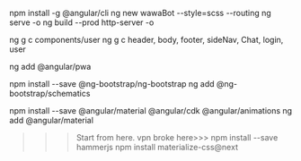 npm install -g @angular/cli
ng new wawaBot --style=scss --routing
ng serve -o
ng build --prod
http-server -o

ng g c components/user
ng g c header, body, footer, sideNav, Chat, login, user


ng add @angular/pwa

npm install --save @ng-bootstrap/ng-bootstrap
ng add @ng-bootstrap/schematics

npm install --save @angular/material @angular/cdk @angular/animations
ng add @angular/material

>>>Start from here. vpn broke here>>>
npm install --save hammerjs
npm install materialize-css@next





